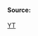 #### Source:
[YT](https://www.youtube.com/watch?v=x1tg2YUCs-c&list=PLXj4XH7LcRfDrdQuJTHIPmKMpa7eYVaPm&index=15)


